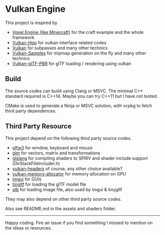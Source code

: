 # Vulkan Engine

This project is inspired by

- [Voxel Engine (like Minecraft)](https://github.com/StanislavPetrovV/Minecraft)
    for the craft example and the whole framework
- [Vulkan-Hpp](https://github.com/KhronosGroup/Vulkan-Hpp)
    for vulkan interface related codes
- [Vulkan](https://github.com/SaschaWillems/Vulkan)
    for subpasses and many other technics
- [Vulkan-Samples](https://github.com/KhronosGroup/Vulkan-Samples)
    for mipmap generation on the fly and many other technics
- [Vulkan-glTF-PBR](https://github.com/SaschaWillems/Vulkan-glTF-PBR)
    for glTF loading / rendering using vulkan

## Build

The source codes can build using Clang or MSVC. The minimal C++ standard required is C++14. Maybe you can try C++11 but I have not tested.

CMake is used to generate a Ninja or MSVC solution, with vcpkg to fetch third party dependences.

## Third Party Resource

This project depend on the following third party source codes.

- [glfw3](https://github.com/glfw/glfw)
    for window, keyboard and mouse
- [glm](https://github.com/g-truc/glm)
    for vectors, matrix and transformations
- [glslang](https://github.com/KhronosGroup/glslang/tree/main/glslang)
    for compiling shaders to SPIRV and shader include support (DirStackFileIncluder.h)
- [vulkan-headers](https://github.com/KhronosGroup/Vulkan-Headers)
    of course, any other choice available?
- [vulkan-memory-allocator](https://github.com/GPUOpen-LibrariesAndSDKs/VulkanMemoryAllocator)
    for memory allocation on GPU
- [imgui](https://github.com/ocornut/imgui)
    for GUIs
- [tingltf](https://github.com/syoyo/tinygltf)
    for loading the glTF model file
- [stb](https://github.com/nothings/stb)
    for loading image file, also used by imgui & tinygltf

They may also depend on other third party source codes.

Also see README.md in the assets and shaders folder.

---

Happy coding. Fire an issue if you find something I missed to mention on the ideas or resources.
